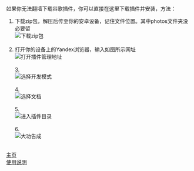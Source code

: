 如果你无法翻墙下载谷歌插件，你可以直接在这里下载插件并安装，方法：<br>
1. 下载zip包，解压后传至你的安卓设备，记住文件位置。其中photos文件夹没必要留<br>
![下载zip包](https://github.com/Juqingdi/Iwara_Mobile_Optimizer/blob/master/photos/step0.png?raw=true)<br><br>
2. 打开你的设备上的Yandex浏览器，输入如图所示网址<br> ![打开插件管理地址](https://github.com/Juqingdi/Iwara_Mobile_Optimizer/blob/master/photos/step1.png?raw=true)<br><br>
3.<br> ![选择开发模式](https://github.com/Juqingdi/Iwara_Mobile_Optimizer/blob/master/photos/step2.png?raw=true)<br><br>
4.<br> ![选择文档](https://github.com/Juqingdi/Iwara_Mobile_Optimizer/blob/master/photos/step3.png?raw=true)<br><br>
5.<br> ![进入插件目录](https://github.com/Juqingdi/Iwara_Mobile_Optimizer/blob/master/photos/step4.png?raw=true)<br><br>
6.<br> ![大功告成](https://github.com/Juqingdi/Iwara_Mobile_Optimizer/blob/master/photos/step5.png?raw=true)<br><br>

[主页](https://github.com/Juqingdi/Bilibili-Tablet-Optimizer/)<br>
[使用说明](/使用说明.md)<br>